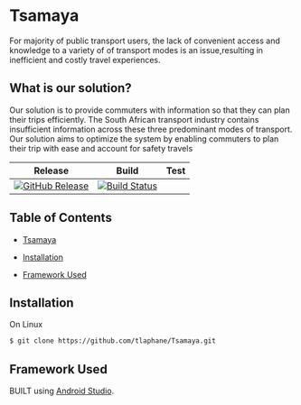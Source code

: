 # Tsamaya

For majority of public transport users, the lack of convenient access and knowledge to a variety of 
of transport modes is an issue,resulting in inefficient and costly travel experiences.

## What is our solution?

Our solution is to provide commuters with information so that they can plan their trips efficiently. 
The South African transport industry contains insufficient information across these three 
predominant modes of transport. Our solution aims to optimize the system by enabling commuters 
to plan their trip with ease and account for safety travels


|Release|Build        |Test    |
|-------|-------------|-------:|
|[![GitHub Release](https://img.shields.io/badge/release-v1.0-blue.svg)](https://github.com/spmabz/time_table/releases) |[![Build Status](https://travis-ci.org/spmabz/Tsamaya.svg?branch=master)](https://travis-ci.org/spmabz/Tsamaya)| |


## Table of Contents
* [Tsamaya](https://github.com/spmabz/Tsamaya#Tsamaya)
* [Installation](https://github.com/spmabz/Tsamaya#installation)

* [Framework Used](https://github.com/spmabz/Tsamaya#framework-used)

## Installation
On Linux
```bash
$ git clone https://github.com/tlaphane/Tsamaya.git


```

## Framework Used
 BUILT  using [Android Studio](https://developer.android.com/studio).

